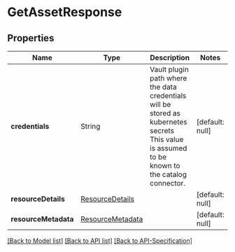 # GetAssetResponse

## Properties
Name | Type | Description | Notes
------------ | ------------- | ------------- | -------------
**credentials** | String | Vault plugin path where the data credentials will be stored as kubernetes secrets This value is assumed to be known to the catalog connector. | [default: null]
**resourceDetails** | [ResourceDetails](../ResourceDetails) |  | [default: null]
**resourceMetadata** | [ResourceMetadata](../ResourceMetadata) |  | [default: null]

[[Back to Model list]](../README.md#documentation-for-models) [[Back to API list]](../README.md#documentation-for-api-endpoints) [[Back to API-Specification]](../README.md)

